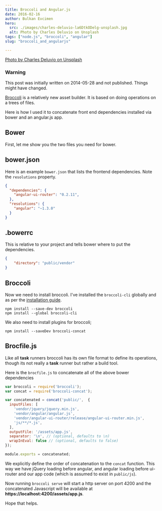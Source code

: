 ```yaml
---
title: Broccoli and Angular.js
date: 2016-02-16
author: Bulkan Evcimen
hero: 
  src: ./images/charles-deluvio-la6DtkODelg-unsplash.jpg
  alt: Photo by Charles Deluvio on Unsplash
tags: ["node.js", "broccoli", "angular"]
slug: "broccoli_and_angularjs"

---
```


[Photo by Charles Deluvio on Unsplash](https://unsplash.com/photos/la6DtkODelg)

### Warning

This post was initially written on 2014-05-28 and not published. Things might have changed.

[Broccoli](https://www.solitr.com/blog/2014/02/broccoli-first-release/) is a relatively new asset builder. It is based on doing operations
on a trees of files.

Here is how I used it to concatenate front end dependencies installed via
bower and an angular.js app.

## Bower

First, let me show you the two files you need for bower.

## bower.json

Here is an example `bower.json` that lists the frontend dependencies. Note the `resolutions` property.

```json
{
  "dependencies": {
    "angular-ui-router": "0.2.11",
  },
  "resolutions": {
    "angular": "~1.3.0"
  }
}
```

## .bowerrc

This is relative to your project and tells bower where to put the dependencies.

```json
{
    "directory": "public/vendor"
}
```

## Broccoli

Now we need to install broccoli. I've installed the `broccoli-cli` globally and as per the
[installation guide](https://github.com/broccolijs/broccoli#installation).

```shell
npm install --save-dev broccoli
npm install --global broccoli-cli
```

We also need to install plugins for broccoli;

```shell
npm install --saveDev broccoli-concat
```

## Brocfile.js

Like all __task__ runners broccoli has its own file format to define its operations, though
its not really a __task__ runner but rather a build tool.

Here is the `brocfile.js` to concatenate all of the above bower dependencies

```javascript
var broccoli = require('broccoli');
var concat = require('broccoli-concat');

var concatenated = concat('public/',  {
  inputFiles: [
    'vendor/jquery/jquery.min.js',
    'vendor/angular/angular.js',
    'vendor/angular-ui-router/release/angular-ui-router.min.js',
    'js/**/*.js',
  ],
  outputFile: '/assets/app.js',
  separator: '\n', // (optional, defaults to \n)
  wrapInEval: false // (optional, defaults to false)
});

module.exports = concatenated;
```

We explicitly define the order of concatenation to the `concat` function. This
way we have jQuery loading before angular, and angular loading before ui-router
and our app code (which is assumed to exist in `public/js`).

Now running `broccoli serve` will start a http server on port 4200 and the
concatenated Javascript will be available at __https://localhost:4200/assets/app.js__.

Hope that helps.
